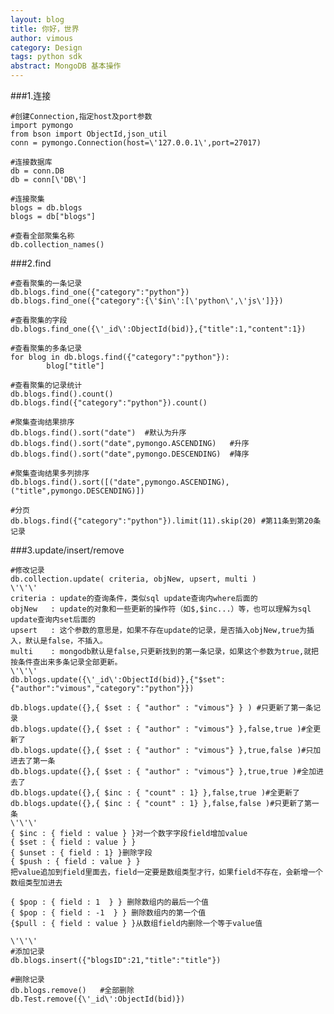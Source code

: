 ```yaml
---
layout: blog
title: 你好，世界
author: vimous
category: Design
tags: python sdk
abstract: MongoDB 基本操作
---
```


###1.连接

    #创建Connection,指定host及port参数
    import pymongo
    from bson import ObjectId,json_util
    conn = pymongo.Connection(host=\'127.0.0.1\',port=27017)
    
    #连接数据库
    db = conn.DB
    db = conn[\'DB\']
    
    #连接聚集
    blogs = db.blogs
    blogs = db["blogs"]
    
    #查看全部聚集名称
    db.collection_names()

###2.find

    #查看聚集的一条记录
    db.blogs.find_one({"category":"python"})
    db.blogs.find_one({"category":{\'$in\':[\'python\',\'js\']}})
    
    #查看聚集的字段
    db.blogs.find_one({\'_id\':ObjectId(bid)},{"title":1,"content":1})
    
    #查看聚集的多条记录
    for blog in db.blogs.find({"category":"python"}):
            blog["title"]
    
    #查看聚集的记录统计
    db.blogs.find().count()
    db.blogs.find({"category":"python"}).count()
    
    #聚集查询结果排序
    db.blogs.find().sort("date")  #默认为升序
    db.blogs.find().sort("date",pymongo.ASCENDING)   #升序
    db.blogs.find().sort("date",pymongo.DESCENDING)  #降序
    
    #聚集查询结果多列排序
    db.blogs.find().sort([("date",pymongo.ASCENDING),("title",pymongo.DESCENDING)])
    
    #分页
    db.blogs.find({"category":"python"}).limit(11).skip(20) #第11条到第20条记录

###3.update/insert/remove

    #修改记录
    db.collection.update( criteria, objNew, upsert, multi )
    \'\'\'
    criteria : update的查询条件，类似sql update查询内where后面的
    objNew   : update的对象和一些更新的操作符（如$,$inc...）等，也可以理解为sql update查询内set后面的
    upsert   : 这个参数的意思是，如果不存在update的记录，是否插入objNew,true为插入，默认是false，不插入。
    multi    : mongodb默认是false,只更新找到的第一条记录，如果这个参数为true,就把按条件查出来多条记录全部更新。
    \'\'\'
    db.blogs.update({\'_id\':ObjectId(bid)},{"$set":{"author":"vimous","category":"python"}})
    
    db.blogs.update({},{ $set : { "author" : "vimous"} } ) #只更新了第一条记录
    db.blogs.update({},{ $set : { "author" : "vimous"} },false,true )#全更新了
    db.blogs.update({},{ $set : { "author" : "vimous"} },true,false )#只加进去了第一条
    db.blogs.update({},{ $set : { "author" : "vimous"} },true,true )#全加进去了
    db.blogs.update({},{ $inc : { "count" : 1} },false,true )#全更新了
    db.blogs.update({},{ $inc : { "count" : 1} },false,false )#只更新了第一条
    \'\'\'
    { $inc : { field : value } }对一个数字字段field增加value
    { $set : { field : value } }
    { $unset : { field : 1} }删除字段
    { $push : { field : value } }
    把value追加到field里面去，field一定要是数组类型才行，如果field不存在，会新增一个数组类型加进去
    
    { $pop : { field : 1  } } 删除数组内的最后一个值
    { $pop : { field : -1  } } 删除数组内的第一个值
    {$pull : { field : value } }从数组field内删除一个等于value值
    
    \'\'\'
    #添加记录
    db.blogs.insert({"blogsID":21,"title":"title"})
    
    #删除记录
    db.blogs.remove()   #全部删除
    db.Test.remove({\'_id\':ObjectId(bid)})
